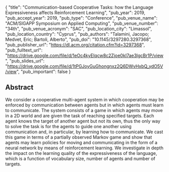 {
  "title": "Communication-based Cooperative Tasks: how the Language Expressiveness affects Reinforcement Learning",
  "pub_year": 2019,
  "pub_accept_year": 2019,
  "pub_type": "Conference",
  "pub_venue_name": "ACM/SIGAPP Symposium on Applied Computing",
  "pub_venue_number": "34th",
  "pub_venue_acronym": "SAC",
  "pub_location_city": "Limassol",
  "pub_location_country": "Cyprus",
  "pub_authors": "Talamini, Jacopo; Medvet, Eric; Bartoli, Alberto",
  "pub_doi": "10.1145/3297280.3297368",
  "pub_publisher_url": "https://dl.acm.org/citation.cfm?id=3297368",
  "pub_fulltext_url": "https://drive.google.com/file/d/1eOc4kyEIqcw8c2Zjoe0kI7ae3lgcBr1P/view",
  "pub_slides_url": "https://drive.google.com/file/d/1tPGJoyGuGhongnxz2Q6DWvHxbQ_ydO5V/view",
  "pub_important": false
}

## Abstract
We consider a cooperative multi-agent system in which cooperation may be enforced by communication between agents but in which agents must learn to communicate. The system consists of a game in which agents may move in a 2D world and are given the task of reaching specified targets. Each agent knows the target of another agent but not its own, thus the only way to solve the task is for the agents to guide one another using communication and, in particular, by learning how to communicate. We cast this game in terms of a partially observed Markov game and show that agents may learn policies for moving and communicating in the form of a neural network by means of reinforcement learning. We investigate in depth the impact on the learning quality of the expressiveness of the language, which is a function of vocabulary size, number of agents and number of targets.
